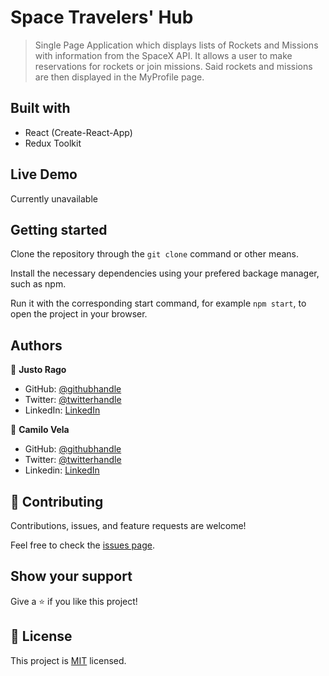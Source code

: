 # Space Travelers' Hub

> Single Page Application which displays lists of Rockets and Missions with information from the SpaceX API. It allows a user to make reservations for rockets or join missions. Said rockets and missions are then displayed in the MyProfile page.

## Built with

- React (Create-React-App)
- Redux Toolkit

## Live Demo

Currently unavailable

## Getting started

Clone the repository through the `git clone` command or other means. 

Install the necessary dependencies using your prefered backage manager, such as npm.

Run it with the corresponding start command, for example `npm start`, to open the project in your browser.

## Authors

👤 **Justo Rago**

- GitHub: [@githubhandle](https://github.com/asdt560)
- Twitter: [@twitterhandle](https://twitter.com/JustoRago)
- LinkedIn: [LinkedIn]( www.linkedin.com/in/justo-rago-0714b5208)

👤 **Camilo Vela**

- GitHub: [@githubhandle](https://github.com/Camilovelag)
- Twitter: [@twitterhandle](https://twitter.com/camilovelag)
- Linkedin: [LinkedIn](https://www.linkedin.com/in/camilovelag/)

## 🤝 Contributing

Contributions, issues, and feature requests are welcome!

Feel free to check the [issues page](../../issues/).

## Show your support

Give a ⭐️ if you like this project!

## 📝 License

This project is [MIT](./LICENSE) licensed.
